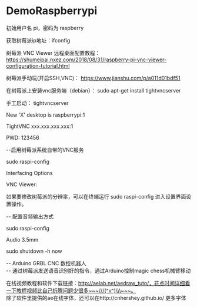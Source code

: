 # DemoRaspberrypi

初始用户名 pi，密码为 raspberry

获取树莓派ip地址：ifconfig

树莓派 VNC Viewer 远程桌面配置教程： 
https://shumeipai.nxez.com/2018/08/31/raspberry-pi-vnc-viewer-configuration-tutorial.html

树莓派手动玩(开启SSH,VNC)： 
https://www.jianshu.com/p/a011d01bdf51

在树莓派上安装vnc服务端（debian）： 
sudo apt-get install tightvncserver

手工启动： 
tightvncserver

New 'X' desktop is raspberrypi:1

TightVNC xxx.xxx.xxx.xxx:1

PWD: 123456

--启用树莓派系统自带的VNC服务

sudo raspi-config

Interfacing Options

VNC Viewer:  

如果要修改树莓派的分辨率，可以在终端运行 sudo raspi-config 进入设置界面设置操作。

-- 配置音频输出方式

sudo raspi-config

Audio 3.5mm

sudo shutdown -h now


--  Arduino GRBL CNC 数控机器人  
--  通过树莓派发送语音识别好的指令，通过Arduino控制magic chess机械臂移动  
  
在线视频教程和软件下载链接：http://aelab.net/aedraw_tuto/，花点时间详细看一下教程视频比自己折腾问题少很多~~~///(^v^)\\\~~~。  
除了软件里提供的ae在线字体，还可以在http://cnhershey.github.io/ 更多字体  
  
  


